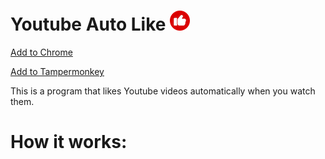 
# Youtube Auto Like ![Logo](chrome-extension/youtube-autolike/logo.png)

[Add to Chrome](https://github.com/ocapraro/youtube-auto-like/tree/main/chrome-extension#use-as-a-chrome-extension)

[Add to Tampermonkey](https://github.com/ocapraro/youtube-auto-like/tree/main/tampermonkey#use-via-tampermonkey)

This is a program that likes Youtube videos automatically when you watch them.



# How it works:

